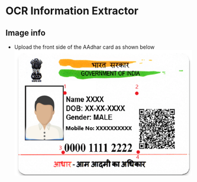# OCR Information Extractor

## Image info

-   Upload the front side of the AAdhar card as shown below
    ![Example image to be uploaded](image.png)
